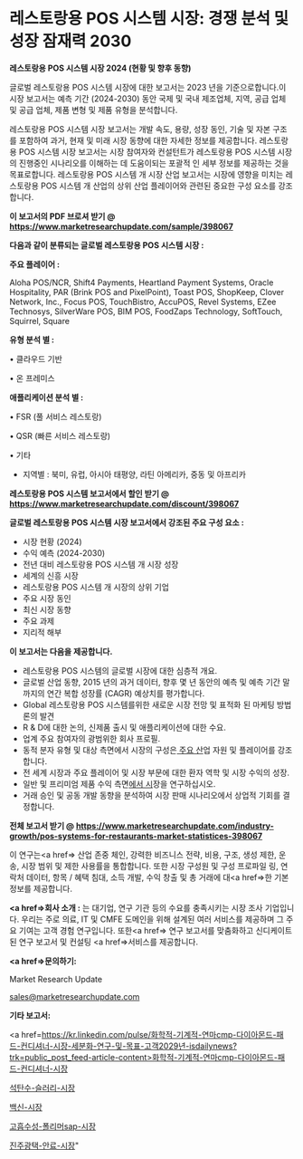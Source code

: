 # 레스토랑용 POS 시스템 시장: 경쟁 분석 및 성장 잠재력 2030

<strong>레스토랑용 POS 시스템 시장 2024 (현황 및 향후 동향)</strong>

글로벌 레스토랑용 POS 시스템 시장에 대한 보고서는 2023 년을 기준으로합니다.이 시장 보고서는 예측 기간 (2024-2030) 동안 국제 및 국내 제조업체, 지역, 공급 업체 및 공급 업체, 제품 변형 및 제품 유형을 분석합니다.

레스토랑용 POS 시스템 시장 보고서는 개발 속도, 용량, 성장 동인, 기술 및 자본 구조를 포함하여 과거, 현재 및 미래 시장 동향에 대한 자세한 정보를 제공합니다. 레스토랑용 POS 시스템 시장 보고서는 시장 참여자와 컨설턴트가 레스토랑용 POS 시스템 시장의 진행중인 시나리오를 이해하는 데 도움이되는 포괄적 인 세부 정보를 제공하는 것을 목표로합니다. 레스토랑용 POS 시스템 개 시장 산업 보고서는 시장에 영향을 미치는 레스토랑용 POS 시스템 개 산업의 상위 산업 플레이어와 관련된 중요한 구성 요소를 강조합니다.



<strong>이 보고서의 PDF 브로셔 받기 @ <a href=https://www.marketresearchupdate.com/sample/398067>https://www.marketresearchupdate.com/sample/398067</a></strong>



<strong>다음과 같이 분류되는 글로벌 레스토랑용 POS 시스템 시장 :</strong>



<strong>주요 플레이어 :</strong>

Aloha POS/NCR, Shift4 Payments, Heartland Payment Systems, Oracle Hospitality, PAR (Brink POS and PixelPoint), Toast POS, ShopKeep, Clover Network, Inc., Focus POS, TouchBistro, AccuPOS, Revel Systems, EZee Technosys, SilverWare POS, BIM POS, FoodZaps Technology, SoftTouch, Squirrel, Square



<strong>유형 분석 별 :</strong>

• 클라우드 기반

• 온 프레미스



<strong>애플리케이션 분석 별 :</strong>

• FSR (풀 서비스 레스토랑)

• QSR (빠른 서비스 레스토랑)

• 기타

<ul>
  <li>지역별 : 북미, 유럽, 아시아 태평양, 라틴 아메리카, 중동 및 아프리카</li>
</ul>


<strong>레스토랑용 POS 시스템 보고서에서 할인 받기 @ <a href=https://www.marketresearchupdate.com/discount/398067>https://www.marketresearchupdate.com/discount/398067</a></strong>



<strong>글로벌 레스토랑용 POS 시스템 시장 보고서에서 강조된 주요 구성 요소 :</strong>
<ul>
  <li>시장 현황 (2024)</li>
  <li>수익 예측 (2024-2030)</li>
  <li>전년 대비 레스토랑용 POS 시스템 개 시장 성장</li>
  <li>세계의 신흥 시장</li>
  <li>레스토랑용 POS 시스템 개 시장의 상위 기업</li>
  <li>주요 시장 동인</li>
  <li>최신 시장 동향</li>
  <li>주요 과제</li>
  <li>지리적 해부</li>
</ul>


<strong>이 보고서는 다음을 제공합니다.</strong>
<ul>
  <li>레스토랑용 POS 시스템의 글로벌 시장에 대한 심층적 개요.</li>
  <li>글로벌 산업 동향, 2015 년의 과거 데이터, 향후 몇 년 동안의 예측 및 예측 기간 말까지의 연간 복합 성장률 (CAGR) 예상치를 평가합니다.</li>
  <li>Global 레스토랑용 POS 시스템를위한 새로운 시장 전망 및 표적화 된 마케팅 방법론의 발견</li>
  <li>R &amp; D에 대한 논의, 신제품 출시 및 애플리케이션에 대한 수요.</li>
  <li>업계 주요 참여자의 광범위한 회사 프로필.</li>
  <li>동적 분자 유형 및 대상 측면에서 시장의 구성은<a href=> 주요 산</a>업 자원 및 플레이어를 강조합니다.</li>
  <li>전 세계 시장과 주요 플레이어 및 시장 부문에 대한 환자 역학 및 시장 수익의 성장.</li>
  <li>일반 및 프리미엄 제품 수익 측면<a href=>에서 시</a>장을 연구하십시오.</li>
  <li>거래 승인 및 공동 개발 동향을 분석하여 시장 판매 시나리오에서 상업적 기회를 결정합니다.</li>
</ul>



<strong>전체 보고서 받기 @ <a href=https://www.marketresearchupdate.com/industry-growth/pos-systems-for-restaurants-market-statistices-398067>https://www.marketresearchupdate.com/industry-growth/pos-systems-for-restaurants-market-statistices-398067</a></strong>

이 연구는<a href=> 산업 존중</a> 체인, 강력한 비즈니스 전략, 비용, 구조, 생성 제한, 운송, 시장 범위 및 제한 사용률을 통합합니다. 또한 시장 구성원 및 구성 프로파일 링, 연락처 데이터, 항목 / 혜택 침대, 소득 개발, 수익 창출 및 총 거래에 대<a href=>한 기본 </a>정보를 제공합니다.



<strong><a href=>회사 소</a>개 :</strong>
는 대기업, 연구 기관 등의 수요를 충족시키는 시장 조사 기업입니다. 우리는 주로 의료, IT 및 CMFE 도메인을 위해 설계된 여러 서비스를 제공하며 그 주요 기여는 고객 경험 연구입니다. 또한<a href=> 연구 보</a>고서를 맞춤화하고 신디케이트 된 연구 보고서 및 컨설팅 <a href=>서비스</a>를 제공합니다.



<strong><a href=>문의하기:</a></strong>

Market Research Update

sales@marketresearchupdate.com



<strong>기타 보고서:</strong>

<a href=https://kr.linkedin.com/pulse/화학적-기계적-연마cmp-다이아몬드-패드-컨디셔너-시장-세분화-연구-및-목표-고객2029년-isdailynews?trk=public_post_feed-article-content>화학적-기계적-연마cmp-다이아몬드-패드-컨디셔너-시장</a>

<a href=https://www.linkedin.com/pulse/석탄수-슬러리-시장-현재-및-미래-성장-2029-analytics-avenue-adventures-24-ana/>석탄수-슬러리-시장</a>

<a href=https://www.linkedin.com/pulse/백신-시장-진입-전략-및-위험-평가2029년-data-dive-diaries-24-analysis-ogdif/>백신-시장</a>

<a href=https://www.linkedin.com/pulse/고흡수성-폴리머sap-시장-경쟁-분석-및-성장-잠재력-2029-survey-spotlight-pro-24-analysis-47i8f/>고흡수성-폴리머sap-시장</a>

<a href=https://www.linkedin.com/pulse/진주광택-안료-시장-규모-및-성장-2023-trend-tracking-tips-360-analysis-4ucrc/>진주광택-안료-시장</a>"
